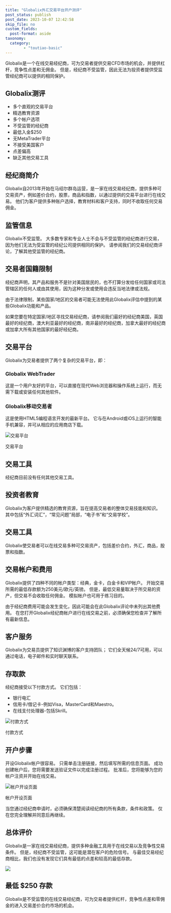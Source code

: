 ```yaml
---
title: "Globalix外汇交易平台开户测评"
post_status: publish
post_date: 2023-10-07 12:42:58
skip_file: no
custom_fields: 
  post-format: aside
taxonomy:
  category:
        - "toutiao-basic"
---
```


Globalix是一个在线交易经纪商，可为交易者提供交易CFD市场的机会，并提供杠杆，竞争性点差和无佣金。 但是，经纪商不受监管，因此无法为投资者提供受监管经纪商可以提供的相同保护。

## Globalix测评

- 多个直观的交易平台
- 精选教育资源
- 多个帐户选项
- 不受监管的经纪商
- 最低入金$250
- 无MetaTrader平台
- 不接受美国客户
- 点差偏高
- 缺乏其他交易工具

## 经纪商简介

Globalix自2013年开始在马绍尔群岛运营，是一家在线交易经纪商，提供多种可交易资产，例如差价合约，股票，商品和指数，以通过提供的交易平台进行在线交易。 他们为客户提供多种账户选择，教育材料和客户支持，同时不收取任何交易佣金。

## 监管信息

Globalix不受监管。 大多数专家和专业人士不会与不受监管的经纪商进行交易，因为他们无法为受监管的经纪公司提供相同的保护。 请参阅我们的交易经纪商评论，了解其他受监管的经纪商。

## 交易者国籍限制

经纪商声明，其产品和服务不是针对美国居民的，也不打算分发给任何国家或司法管辖区的任何人或由其使用，因为这种分发或使用会违反当地法律或法规。

由于法律限制，某些国家/地区的交易者可能无法使用此Globalix评估中提到的某些Globalix功能和产品。

如果您要在特定国家/地区寻找交易经纪商，请参阅我们最好的经纪商美国，英国最好的经纪商，澳大利亚最好的经纪商，南非最好的经纪商，加拿大最好的经纪商或加拿大所有其他国家的最好经纪商。

## 交易平台

Globalix为交易者提供了两个复杂的交易平台，即：

### Globalix WebTrader

这是一个用户友好的平台，可以直接在现代Web浏览器和操作系统上运行，而无需下载或安装任何其他软件。

### Globalix移动交易者

这是使用HTML5编程语言开发的最新平台。 它与在Android或iOS上运行的智能手机兼容，并可从相应的应用商店下载。

![交易平台](https://cdn.fendou.la/funstoutiao/2020/11/Globalix-Review-Trading-Platform.jpg "交易平台")

交易平台

## 交易工具

经纪商目前没有任何其他交易工具。

## 投资者教育

Globalix为客户提供精选的教育资源，旨在提高交易者的整体交易技能和知识。 其中包括“外汇词汇”，“常见问题”局部，“电子书”和“交易学校”。

## 交易工具

Globalix使交易者可以在线交易多种可交易资产，包括差价合约，外汇，商品，股票和指数。

## 交易帐户和费用

Globalix提供了四种不同的帐户类型：经典，金卡，白金卡和VIP帐户。 开始交易所需的最低存款额为250美元/欧元/英镑。 但是，最低交易量取决于所交易的资产，但交易不会收取任何佣金。 模拟帐户也可用于练习目的。

由于经纪商费用可能会发生变化，因此可能会在此Globalix评论中未列出其他费用。 在您打开Globalix经纪商帐户进行在线交易之前，必须确保您检查并了解所有最新信息。

## 客户服务

Globalix为交易员提供了知识渊博的客户支持团队； 它们全天候24/7可用，可以通过电话，电子邮件和实时聊天联系。

## 存取款

经纪商接受以下付款方式。 它们包括：

- 银行电汇
- 信用卡/借记卡-例如Visa，MasterCard和Maestro。
- 在线支付处理器-包括Skrill。

![付款方式](https://cdn.fendou.la/funstoutiao/2020/11/Globalix-Review-Payment-Methods-1024x195.jpg "付款方式")

付款方式

## 开户步骤

开设Globalix帐户很容易。 只需单击注册链接，然后填写所需的信息页面。 成功创建帐户后，您将需要发送验证文件以完成注册过程。 批准后，您将能够为您的帐户注资并开始在线交易。

![帐户开设页面](https://cdn.fendou.la/funstoutiao/2020/11/Globalix-Review-Account-Opening-Page-701x1024.jpg "帐户开设页面")

帐户开设页面

当您通过经纪商申请时，必须确保清楚阅读经纪商的所有条款，条件和政策。 仅在您完全理解并同意后再继续。

## 总体评价

Globalix是一家在线交易经纪商，提供多种金融工具用于在线交易以及竞争性交易条件。 但是，经纪商不受监管，这可能是潜在客户的危险信号。 与最佳交易经纪商相比，我们也没有发现它们具有最低的点差和较高的最低存款。

![](https://cdn.fendou.la/funstoutiao/2020/11/Globalix-Logo.png)

## 最低 $250 存款

Globalix是不受监管的在线交易经纪商，可为交易者提供杠杆，竞争性点差和零佣金的进入交易差价合约市场的机会。
